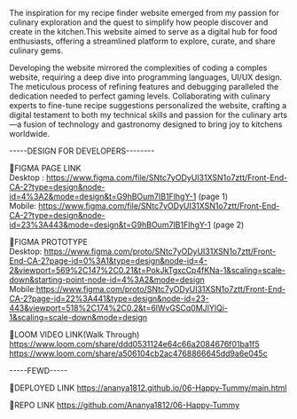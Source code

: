 The inspiration for my recipe finder website emerged from my passion for culinary exploration and the quest to simplify how people discover and create in the kitchen.This website aimed to serve as a digital hub for food enthusiasts, offering a streamlined platform to explore, curate, and share culinary gems.

Developing the website mirrored the complexities of coding a comples website, requiring a deep dive into programming languages, UI/UX design. The meticulous process of refining features and debugging paralleled the dedication needed to perfect gaming levels. Collaborating with culinary experts to fine-tune recipe suggestions personalized the website, crafting a digital testament to both my technical skills and passion for the culinary arts—a fusion of technology and gastronomy designed to bring joy to kitchens worldwide.

-----DESIGN FOR DEVELOPERS--------

🔘FIGMA PAGE LINK                  
Desktop : https://www.figma.com/file/SNtc7yODyUI31XSN1o7ztt/Front-End-CA-2?type=design&node-id=4%3A2&mode=design&t=G9hBOum7IB1FlhgY-1 (page 1)               
Mobile: https://www.figma.com/file/SNtc7yODyUI31XSN1o7ztt/Front-End-CA-2?type=design&node-id=23%3A443&mode=design&t=G9hBOum7IB1FlhgY-1 (page 2)          

🔘FIGMA PROTOTYPE                              
Desktop: https://www.figma.com/proto/SNtc7yODyUI31XSN1o7ztt/Front-End-CA-2?page-id=0%3A1&type=design&node-id=4-2&viewport=569%2C147%2C0.21&t=PokJkTgxcCp4fKNa-1&scaling=scale-down&starting-point-node-id=4%3A2&mode=design                    
Mobile:https://www.figma.com/proto/SNtc7yODyUI31XSN1o7ztt/Front-End-CA-2?page-id=22%3A441&type=design&node-id=23-443&viewport=518%2C174%2C0.2&t=6lWvGSCq0MJIYlQi-1&scaling=scale-down&mode=design               

🔘LOOM VIDEO LINK(Walk Through)                    
https://www.loom.com/share/ddd0531124e64c66a2084676f01ba1f5                 
https://www.loom.com/share/a506104cb2ac4768866645dd9a6e045c                   

-----FEWD-----

🔘DEPLOYED LINK
https://ananya1812.github.io/06-Happy-Tummy/main.html

🔘REPO LINK
https://github.com/Ananya1812/06-Happy-Tummy
